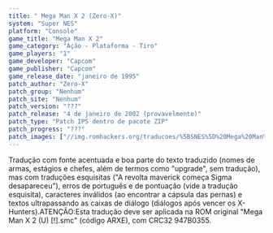 ```yaml
---
title: " Mega Man X 2 (Zero-X)"
system: "Super NES"
platform: "Console"
game_title: "Mega Man X 2"
game_category: "Ação - Plataforma - Tiro"
game_players: "1"
game_developer: "Capcom"
game_publisher: "Capcom"
game_release_date: "janeiro de 1995"
patch_author: "Zero-X"
patch_group: "Nenhum"
patch_site: "Nenhum"
patch_version: "???"
patch_release: "4 de janeiro de 2002 (provavelmente)"
patch_type: "Patch IPS dentro de pacote ZIP"
patch_progress: "???"
patch_images: ["//img.romhackers.org/traducoes/%5BSNES%5D%20Mega%20Man%20X%202%20-%201.png","//img.romhackers.org/traducoes/%5BSNES%5D%20Mega%20Man%20X%202%20-%20Zero-X%20-%202.png","//img.romhackers.org/traducoes/%5BSNES%5D%20Mega%20Man%20X%202%20-%20Zero-X%20-%203.png"]
---
```

Tradução com fonte acentuada e boa parte do texto traduzido (nomes de armas, estágios e chefes, além de termos como "upgrade", sem tradução), mas com traduções esquisitas ("A revolta maverick começa Sigma desapareceu"), erros de português e de pontuação (vide a tradução esquisita), caracteres inválidos (ao encontrar a cápsula das pernas) e textos ultrapassando as caixas de diálogo (diálogos após vencer os X-Hunters).ATENÇÃO:Esta tradução deve ser aplicada na ROM original "Mega Man X 2 (U) [!].smc" (código ARXE), com CRC32 947B0355.